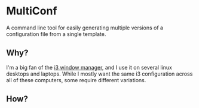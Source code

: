 # MultiConf

A command line tool for easily generating multiple versions of a configuration file
from a single template.

## Why?

I'm a big fan of the [i3 window manager](https://i3wm.org/), and I use it on several
linux desktops and laptops. While I mostly want the same i3 configuration across
all of these computers, some require different variations.

## How?

